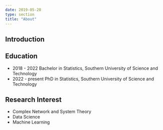 ```yaml
---
date: 2019-05-28
type: section
title: "About"
---
```


## Introduction


## Education

- 2018 - 2022 Bachelor in Statistics, Southern University of Science and Technology
- 2022 - present PhD in Statistics, Southern University of Science and Technology

## Research Interest

- Complex Network and System Theory
- Data Science
- Machine Learning
